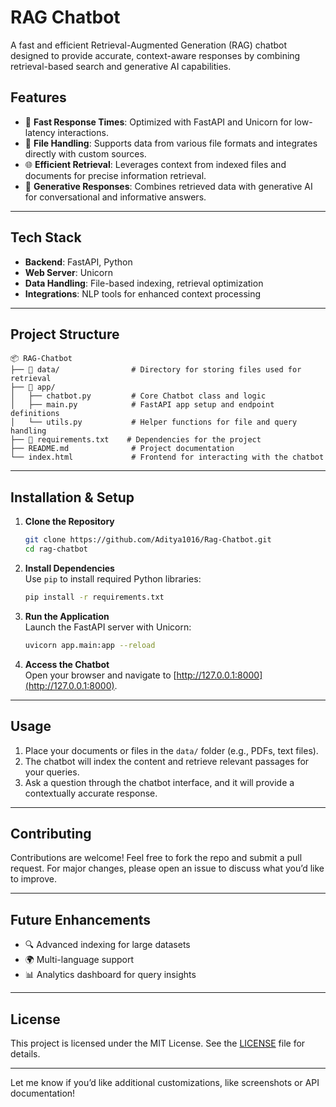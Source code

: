 # **RAG Chatbot**  
A fast and efficient Retrieval-Augmented Generation (RAG) chatbot designed to provide accurate, context-aware responses by combining retrieval-based search and generative AI capabilities.  

## **Features**  
- 🚀 **Fast Response Times**: Optimized with FastAPI and Unicorn for low-latency interactions.  
- 📂 **File Handling**: Supports data from various file formats and integrates directly with custom sources.  
- 🌐 **Efficient Retrieval**: Leverages context from indexed files and documents for precise information retrieval.  
- 🤖 **Generative Responses**: Combines retrieved data with generative AI for conversational and informative answers.  

---

## **Tech Stack**  
- **Backend**: FastAPI, Python  
- **Web Server**: Unicorn  
- **Data Handling**: File-based indexing, retrieval optimization  
- **Integrations**: NLP tools for enhanced context processing  

---

## **Project Structure**  
```
📦 RAG-Chatbot
├── 📁 data/                # Directory for storing files used for retrieval
├── 📂 app/                 
│   ├── chatbot.py         # Core Chatbot class and logic
│   ├── main.py            # FastAPI app setup and endpoint definitions
│   └── utils.py           # Helper functions for file and query handling
├── 📄 requirements.txt    # Dependencies for the project
├── README.md              # Project documentation
└── index.html             # Frontend for interacting with the chatbot
```

---

## **Installation & Setup**  

1. **Clone the Repository**  
   ```bash
   git clone https://github.com/Aditya1016/Rag-Chatbot.git
   cd rag-chatbot
   ```

2. **Install Dependencies**  
   Use `pip` to install required Python libraries:  
   ```bash
   pip install -r requirements.txt
   ```

3. **Run the Application**  
   Launch the FastAPI server with Unicorn:  
   ```bash
   uvicorn app.main:app --reload
   ```

4. **Access the Chatbot**  
   Open your browser and navigate to [http://127.0.0.1:8000](http://127.0.0.1:8000).  

---

## **Usage**  
1. Place your documents or files in the `data/` folder (e.g., PDFs, text files).  
2. The chatbot will index the content and retrieve relevant passages for your queries.  
3. Ask a question through the chatbot interface, and it will provide a contextually accurate response.  

---

## **Contributing**  
Contributions are welcome! Feel free to fork the repo and submit a pull request. For major changes, please open an issue to discuss what you’d like to improve.  

---

## **Future Enhancements**  
- 🔍 Advanced indexing for large datasets  
- 🌍 Multi-language support  
- 📊 Analytics dashboard for query insights  

---

## **License**  
This project is licensed under the MIT License. See the [LICENSE](LICENSE) file for details.  

---

Let me know if you’d like additional customizations, like screenshots or API documentation!
